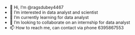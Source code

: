 - 👋 Hi, I’m @ragsdubey4467
- 👀 I’m interested in data analyst and scientist
- 🌱 I’m currently learning for data analyst
- 💞️ I’m looking to collaborate on an internship for data analyst 
- 📫 How to reach me, can contact via phone 6395867553

<!---
ragsdubey4467/ragsdubey4467 is a ✨ special ✨ repository because its `README.md` (this file) appears on your GitHub profile.
You can click the Preview link to take a look at your changes.
--->
